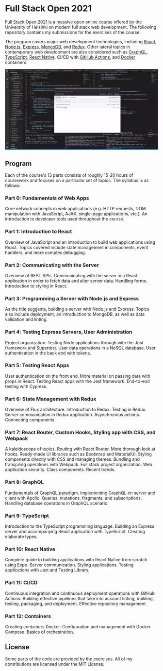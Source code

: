 # Full Stack Open 2021

[Full Stack Open 2021](https://fullstackopen.com/en/) is a massive open online course offered by the University of Helsinki on modern full stack web development. The following repository contains my submissions for the exercises of the course. 

The program covers major web development technologies, including [React](https://reactjs.org/), [Node.js](https://nodejs.org/en/), [Express](https://expressjs.com/), [MongoDB](https://www.mongodb.com/), and [Redux](https://redux.js.org/). Other lateral topics in contemporary web development are also considered such as [GraphQL](https://graphql.org/), [TypeScript](https://www.typescriptlang.org/), [React Native](https://reactnative.dev/), CI/CD with [GitHub Actions](https://github.com/features/actions), and [Docker](https://www.docker.com/) containers.

![Video of end-to-end testing of full stack app.](./misc/full-stack-testing.gif)

## Program

Each of the course's 13 parts consists of roughly 15-20 hours of coursework and focuses on a particular set of topics. The syllabus is as follows:

### Part 0: Fundamentals of Web Apps

Core network concepts in web applications (e.g. HTTP requests, DOM manipulation with JavaScript, AJAX, single-page applications, etc.). An introduction to developer tools used throughout the course.

### Part 1: Introduction to React

Overview of JavaScript and an introduction to build web applications using React. Topics covered include state management in components, event handlers, and more complex debugging.

### Part 2: Communicating with the Server

Overview of REST APIs. Communicating with the server in a React application in order to fetch data and alter server data. Handling forms. Introduction to styling in React.

### Part 3: Programming a Server with Node.js and Express

As the title suggests, building a server with Node.js and Express. Topics also include deployment, an introduction to MongoDB, as well as data validation and linting.

### Part 4: Testing Express Servers, User Administration

Project organization. Testing Node applications through with the Jest framework and Supertest. User data operations in a NoSQL database. User authentication in the back end with tokens.

### Part 5: Testing React Apps

User authentication on the front end. More material on passing data with props in React. Testing React apps with the Jest framework. End-to-end testing with Cypress.

### Part 6: State Management with Redux

Overview of Flux architecture. Introduction to Redux. Testing in Redux. Server communication in Redux application. Asynchronous actions. Connecting components.

### Part 7: React Router, Custom Hooks, Styling app with CSS, and Webpack

A kaleidoscope of topics. Routing with React Router. More thorough look at hooks. Ready-made UI libraries such as Bootstrap and MaterialUI. Styling components directly with CSS and managing themes. Bundling and transpiling operations with Webpack. Full stack project organization. Web application security. Class components. Recent trends.

### Part 8: GraphQL

Fundamentals of GraphQL paradigm. Implementing GraphQL on server and client with Apollo. Queries, mutations, fragments, and subscriptions. Handling database operations in GraphQL scenario.

### Part 9: TypeScript

Introduction to the TypeScript programming language. Building an Express server and accompanying React application with TypeScript. Creating elaborate types.

### Part 10: React Native

Complete guide to building applications with React Native from scratch using Expo. Server communication. Styling applications. Testing applications with Jest and Testing Library. 

### Part 11: CI/CD

Continuous integration and continuous deployment operations with GitHub Actions. Building effective pipelines that take into account linting, building, testing, packaging, and deployment. Effective repository management.

### Part 12: Containers

Creating containers Docker. Configuration and management with Docker Compose. Basics of orchestration.

## License

Some parts of the code are provided by the exercises. All of my contributions are licensed under the MIT License.